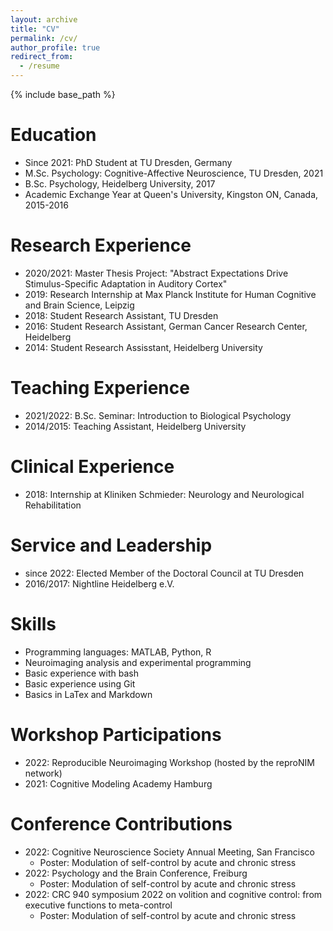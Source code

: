 ```yaml
---
layout: archive
title: "CV"
permalink: /cv/
author_profile: true
redirect_from:
  - /resume
---
```


{% include base_path %}

Education
======
* Since 2021: PhD Student at TU Dresden, Germany
* M.Sc. Psychology: Cognitive-Affective Neuroscience, TU Dresden, 2021
* B.Sc. Psychology, Heidelberg University, 2017
* Academic Exchange Year at Queen's University, Kingston ON, Canada, 2015-2016

Research Experience
======
* 2020/2021: Master Thesis Project: "Abstract Expectations Drive Stimulus-Specific Adaptation in Auditory Cortex"
* 2019: Research Internship at Max Planck Institute for Human Cognitive and Brain Science, Leipzig
* 2018: Student Research Assistant, TU Dresden
* 2016: Student Research Assistant, German Cancer Research Center, Heidelberg
* 2014: Student Research Assisstant, Heidelberg University

Teaching Experience
======
* 2021/2022: B.Sc. Seminar: Introduction to Biological Psychology
* 2014/2015: Teaching Assistant, Heidelberg University

Clinical Experience
======
* 2018: Internship at Kliniken Schmieder: Neurology and Neurological Rehabilitation

Service and Leadership
======
* since 2022: Elected Member of the Doctoral Council at TU Dresden
* 2016/2017: Nightline Heidelberg e.V.

Skills
======
* Programming languages: MATLAB, Python, R
* Neuroimaging analysis and experimental programming
* Basic experience with bash
* Basic experience using Git
* Basics in LaTex and Markdown

Workshop Participations
======
* 2022: Reproducible Neuroimaging Workshop (hosted by the reproNIM network)
* 2021: Cognitive Modeling Academy Hamburg

Conference Contributions
======
* 2022: Cognitive Neuroscience Society Annual Meeting, San Francisco
  * Poster: Modulation of self-control by acute and chronic stress
* 2022: Psychology and the Brain Conference, Freiburg
  * Poster: Modulation of self-control by acute and chronic stress
* 2022: CRC 940 symposium 2022 on volition and cognitive control: from executive functions to meta-control
  * Poster: Modulation of self-control by acute and chronic stress

